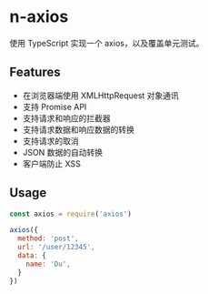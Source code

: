 # n-axios

使用 TypeScript 实现一个 axios，以及覆盖单元测试。

## Features

- 在浏览器端使用 XMLHttpRequest 对象通讯
- 支持 Promise API
- 支持请求和响应的拦截器
- 支持请求数据和响应数据的转换
- 支持请求的取消
- JSON 数据的自动转换
- 客户端防止 XSS

## Usage

```javascript
const axios = require('axios')

axios({
  method: 'post',
  url: '/user/12345',
  data: {
    name: 'Du',
  }
})
```
